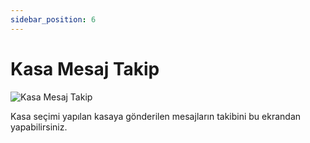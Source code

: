 ```yaml
---
sidebar_position: 6
---
```


# Kasa Mesaj Takip

![Kasa Mesaj Takip](/img/perakende-yonetimi/kasa-mesaj-takip.png)

Kasa seçimi yapılan kasaya gönderilen mesajların takibini bu ekrandan yapabilirsiniz.
